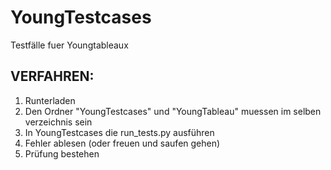 # YoungTestcases
Testfälle fuer Youngtableaux

## VERFAHREN:
1. Runterladen
2. Den Ordner "YoungTestcases" und "YoungTableau" muessen im selben verzeichnis sein
3. In YoungTestcases die run_tests.py ausführen
4. Fehler ablesen (oder freuen und saufen gehen)
5. Prüfung bestehen



